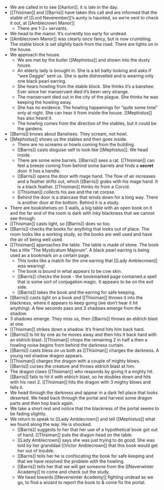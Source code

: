 
- We are called in to see [[Aarlon]], it is late in the day.  
- [[Thisiman]] and [[Barris]] have taken this call and are informed that the stable of [[Lord Neverember]]’s aunty is haunted, so we’re sent to check it out, at [[Amblecrown Manor]]
	- There are 1-2+ servants.
- We head to the manor. It’s currently too early for undead. 
- [[Amblecrown Manor]] was clearly once fancy, but is now crumbling. The stable block is set slightly back from the road. There are lights on in the house. 
- We approach the house.
	- We are met by the butler [[Mephistus]] and shown into the dusty house.
	- An elderly lady is brought in. She is a bit batty looking and asks if “wee Daggie” sent us. She is quite dishevelled and is wearing only one black pearl earring. 
	- She hears howling from the stable block. She thinks it’s a banshee. Ever since her manservant died it’s been very strange.
	- The manservant died out in the city of the plague.  She thinks he was keeping the howling away.
	- She has no evidence. The howling happenings for ”quite some time” only at night. She can hear it from inside the house. [[Mephistus]] has also heard it.
	- The howling comes from the direction of the stables, but it could be the gardens. 
- [[Barris]] knows about Banshees. They scream, not howl. 
- [[Mephistus]] shows us the stables and then goes inside.
	- There are no screams or howls coming from the building. 
	- [[Barris]] casts disguise self to look like [[Mephistus]]. We head inside.
	- There are some wine barrels. [[Barris]] sees a rat. [[Thisiman]] can feel a breeze coming from behind some barrels and finds a **secret** door. It has a handle. 
	- [[Barris]] opens the door with mage hand. The flow of air increases and a feather drifts out, which [[Barris]] grabs with his mage hand. It is a black feather. [[Thisiman]] thinks its from a Corvid.
	- [[Thisiman]] collects his axe and the rat corpse. 
	- Behind the door is a staircase that winds down for a long way. There is another door at the bottom. Behind it is a study.
- There are bookshelves on 3 walls, a big table with an open book on it and the far end of the room is dark with inky blackness that we cannot see through.
- [[Thisiman]] casts light, so [[Barris]] does so too.
- [[Barris]] checks the books for anything that looks out of place. The room looks like a working study, so the books are well used and have the air of being well used.
- [[Thisiman]] approaches the table. The table is made of stone. The book has a title “The Mysticatum Majorum”. A black pearl earring is being used as a bookmark on a certain page. 
	- This looks like a match for the one earring that [[Lady Amblecrown]] was wearing!
	- The book is bound in what appears to be cow skin. 
	- [[Barris]] checks the book - the bookmarked page contained a spell that is some sort of conjugation magic. It appears to be on the evil side. 
	- [[Barris]] takes the book and the earring for safe keeping. 
- [[Barris]] casts light on a book and [[Thisiman]] throws it into the blackness, where it appears to keep going (we don’t hear it hit anything). A few seconds pass and 3 shadows emerge from the shadow.
- 3 shadows emerge. They miss us, then [[Barris]] throws an eldrich blast at one.
- [[Thisiman]] strikes down a shadow. It’s friend hits him back hard. 
- [[Barris]] Is hit by one as he moves away and then hits it back hard with an eldrich blast. [[Thisiman]] chops the remaining 2 in half a then a howling noise begins from behind the darkness curtain.
- [[Barris]] casts bless on us both as [[Thisiman]] charges the darkness. A young red shadow dragon appears. 
- [[Thisiman]] charges the dragon with a couple of mighty blows. [[Barris]] curses the creature and throws eldrich blast at him.
- The dragon claws [[Thisiman]] who responds by giving it a mighty hit. [[Barris]] fails to hit it with eldrich blast,  so he doubles down and hits with his next 2. [[Thisiman]] hits the dragon with 3 mighty blows and fells it.
- We head through the darkness and appear in a dark fell place that looks deserted. We head back through the portal and harvest some dragon parts and then hop back again.
- We take a short rest and notice that the blackness of the portal seems to be fading slightly. 
- We return to speak to [[Lady Amblecrown]] and tell [[Mephistus]] what we found along the way.  He is shocked.
	- [[Barris]] suggests to her that her use of a hypothetical book got out of hand. [[Thisiman]] puts the dragon head on the table.
	- [[Lady Amblecrown]] says she was just trying to do good. She was told by her granddad [[Victor Amblecrown]] that this book would get her out of trouble.
	- [[Barris]] tells her he is confiscating the book for safe keeping and that we have resolved the problem with the howling. 
	- [[Barris]] tells her that we will get someone from the [[Neverwinter Academy]] to come and check out the study.
	- We head towards [[Neverwinter Academy]] fighting undead as we go, to find a wizard to report the book to & come fix the portal. 